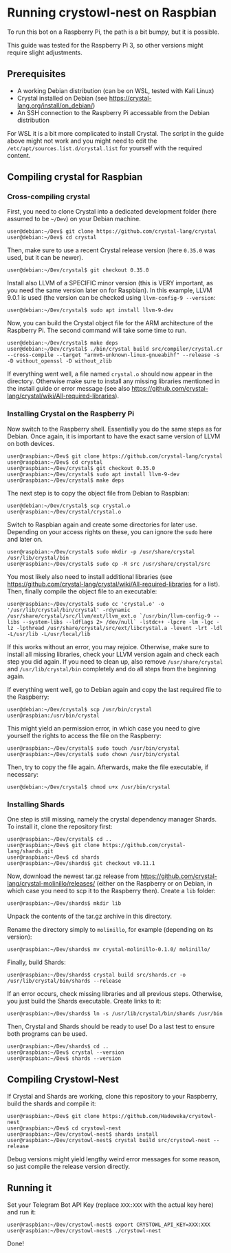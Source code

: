 # Running crystowl-nest on Raspbian

To run this bot on a Raspberry Pi, the path is a bit bumpy, but it is possible.

This guide was tested for the Raspberry Pi 3, so other versions might require slight adjustments.

## Prerequisites

* A working Debian distribution (can be on WSL, tested with Kali Linux)
* Crystal installed on Debian (see https://crystal-lang.org/install/on_debian/)
* An SSH connection to the Raspberry Pi accessable from the Debian distribution

For WSL it is a bit more complicated to install Crystal. The script in the guide above might not work and you might need to edit the ```/etc/apt/sources.list.d/crystal.list``` for yourself with the required content.

## Compiling crystal for Raspbian

### Cross-compiling crystal

First, you need to clone Crystal into a dedicated development folder (here assumed to be ```~/Dev```) on your Debian machine.

```console
user@debian:~/Dev$ git clone https://github.com/crystal-lang/crystal
user@debian:~/Dev$ cd crystal
```

Then, make sure to use a recent Crystal release version (here ```0.35.0``` was used, but it can be newer).

```console
user@debian:~/Dev/crystal$ git checkout 0.35.0
```

Install also LLVM of a SPECIFIC minor version (this is VERY important, as you need the same version later on for Raspbian). In this example, LLVM 9.0.1 is used (the version can be checked using ```llvm-config-9 --version```:

```console
user@debian:~/Dev/crystal$ sudo apt install llvm-9-dev
```

Now, you can build the Crystal object file for the ARM architecture of the Raspberry Pi. The second command will take some time to run.

```console
user@debian:~/Dev/crystal$ make deps
user@debian:~/Dev/crystal$ ./bin/crystal build src/compiler/crystal.cr --cross-compile --target "armv6-unknown-linux-gnueabihf" --release -s -D without_openssl -D without_zlib
```

If everything went well, a file named ```crystal.o``` should now appear in the directory. Otherwise make sure to install any missing libraries mentioned in the install guide or error message (see also https://github.com/crystal-lang/crystal/wiki/All-required-libraries).

### Installing Crystal on the Raspberry Pi

Now switch to the Raspberry shell. Essentially you do the same steps as for Debian. Once again, it is important to have the exact same version of LLVM on both devices.

```console
user@raspbian:~/Dev$ git clone https://github.com/crystal-lang/crystal
user@raspbian:~/Dev$ cd crystal
user@raspbian:~/Dev/crystal$ git checkout 0.35.0
user@raspbian:~/Dev/crystal$ sudo apt install llvm-9-dev
user@raspbian:~/Dev/crystal$ make deps
```

The next step is to copy the object file from Debian to Raspbian:

```console
user@debian:~/Dev/crystal$ scp crystal.o user@raspbian:~/Dev/crystal/crystal.o
```

Switch to Raspbian again and create some directories for later use. Depending on your access rights on these, you can ignore the ```sudo``` here and later on.

```console
user@raspbian:~/Dev/crystal$ sudo mkdir -p /usr/share/crystal /usr/lib/crystal/bin 
user@raspbian:~/Dev/crystal$ sudo cp -R src /usr/share/crystal/src
```

You most likely also need to install additional libraries (see https://github.com/crystal-lang/crystal/wiki/All-required-libraries for a list). Then, finally compile the object file to an executable:

```console
user@raspbian:~/Dev/crystal$ sudo cc 'crystal.o' -o '/usr/lib/crystal/bin/crystal' -rdynamic /usr/share/crystal/src/llvm/ext/llvm_ext.o `/usr/bin/llvm-config-9 --libs --system-libs --ldflags 2> /dev/null` -lstdc++ -lpcre -lm -lgc -lz -lpthread /usr/share/crystal/src/ext/libcrystal.a -levent -lrt -ldl -L/usr/lib -L/usr/local/lib
```

If this works without an error, you may rejoice. Otherwise, make sure to install all missing libraries, check your LLVM version again and check each step you did again. If you need to clean up, also remove ```/usr/share/crystal``` and ```/usr/lib/crystal/bin``` completely and do all steps from the beginning again.

If everything went well, go to Debian again and copy the last required file to the Raspberry:

```console
user@debian:~/Dev/crystal$ scp /usr/bin/crystal user@raspbian:/usr/bin/crystal
```

This might yield an permission error, in which case you need to give yourself the rights to access the file on the Raspberry:

```console
user@raspbian:~/Dev/crystal$ sudo touch /usr/bin/crystal
user@raspbian:~/Dev/crystal$ sudo chown /usr/bin/crystal
```

Then, try to copy the file again. Afterwards, make the file executable, if necessary:

```console
user@debian:~/Dev/crystal$ chmod u+x /usr/bin/crystal
```

### Installing Shards

One step is still missing, namely the crystal dependency manager Shards. To install it, clone the repository first:

```console
user@raspbian:~/Dev/crystal$ cd .. 
user@raspbian:~/Dev$ git clone https://github.com/crystal-lang/shards.git
user@raspbian:~/Dev$ cd shards
user@raspbian:~/Dev/shards$ git checkout v0.11.1
```

Now, download the newest tar.gz release from https://github.com/crystal-lang/crystal-molinillo/releases/ (either on the Raspberry or on Debian, in which case you need to scp it to the Raspberry then). Create a ```lib``` folder:

```console
user@raspbian:~/Dev/shards$ mkdir lib
```

Unpack the contents of the tar.gz archive in this directory.

Rename the directory simply to ```molinillo```, for example (depending on its version):

```console
user@raspbian:~/Dev/shards$ mv crystal-molinillo-0.1.0/ molinillo/
```

Finally, build Shards:

```console
user@raspbian:~/Dev/shards$ crystal build src/shards.cr -o /usr/lib/crystal/bin/shards --release
```

If an error occurs, check missing libraries and all previous steps. Otherwise, you just build the Shards executable. Create links to it:

```console
user@raspbian:~/Dev/shards$ ln -s /usr/lib/crystal/bin/shards /usr/bin
```

Then, Crystal and Shards should be ready to use!
Do a last test to ensure both programs can be used.

```console
user@raspbian:~/Dev/shards$ cd ..
user@raspbian:~/Dev$ crystal --version
user@raspbian:~/Dev$ shards --version
```

## Compiling Crystowl-Nest

If Crystal and Shards are working, clone this repository to your Raspberry, build the shards and compile it:

```console
user@raspbian:~/Dev$ git clone https://github.com/Hadeweka/crystowl-nest
user@raspbian:~/Dev$ cd crystowl-nest
user@raspbian:~/Dev/crystowl-nest$ shards install
user@raspbian:~/Dev/crystowl-nest$ crystal build src/crystowl-nest --release
```

Debug versions might yield lengthy weird error messages for some reason, so just compile the release version directly.

## Running it

Set your Telegram Bot API Key (replace ```XXX:XXX``` with the actual key here) and run it:

```console
user@raspbian:~/Dev/crystowl-nest$ export CRYSTOWL_API_KEY=XXX:XXX
user@raspbian:~/Dev/crystowl-nest$ ./crystowl-nest
```

Done!
